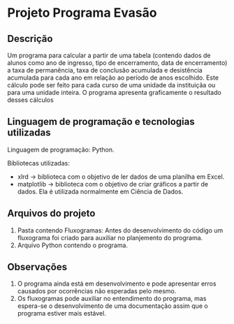 # Projeto Programa Evasão

## Descrição

Um programa para calcular a partir de uma tabela (contendo dados de alunos como ano de ingresso, tipo de encerramento, data de encerramento) a taxa de permanência, taxa de conclusão acumulada e desistência acumulada para cada ano em relação ao período de anos escolhido.
Este cálculo pode ser feito para cada curso de uma unidade da instituiçãa ou para uma unidade inteira.
O programa apresenta graficamente o resultado desses cálculos


## Linguagem de programação e tecnologias utilizadas

Linguagem de programação: Python.

Bibliotecas utilizadas:
* xlrd -> biblioteca com o objetivo de ler dados de uma planilha em Excel.
* matplotlib -> biblioteca com o objetivo de criar gráficos a partir de dados. Ela é utilizada normalmente em Ciência de Dados.

## Arquivos do projeto
1.  Pasta contendo Fluxogramas: Antes do desenvolvimento do código  um fluxograma foi criado para auxiliar no planjemento do programa.
2.  Arquivo Python contendo o programa.

## Observações
1. O programa ainda está em desenvolvimento e pode apresentar erros causados por ocorrências não esperadas pelo mesmo.
2. Os fluxogramas pode auxiliar no entendimento do programa, mas espera-se o desenvolvimento de uma documentação assim que o programa estiver mais estável.

